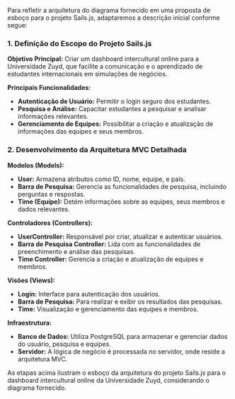 Para refletir a arquitetura do diagrama fornecido em uma proposta de esboço para o projeto Sails.js, adaptaremos a descrição inicial conforme segue:

### 1. Definição do Escopo do Projeto Sails.js
**Objetivo Principal:** Criar um dashboard intercultural online para a Universidade Zuyd, que facilite a comunicação e o aprendizado de estudantes internacionais em simulações de negócios.

**Principais Funcionalidades:**
- **Autenticação de Usuário:** Permitir o login seguro dos estudantes.
- **Pesquisa e Análise:** Capacitar estudantes a pesquisar e analisar informações relevantes.
- **Gerenciamento de Equipes:** Possibilitar a criação e atualização de informações das equipes e seus membros.

### 2. Desenvolvimento da Arquitetura MVC Detalhada
**Modelos (Models):**
- **User:** Armazena atributos como ID, nome, equipe, e país.
- **Barra de Pesquisa:** Gerencia as funcionalidades de pesquisa, incluindo perguntas e respostas.
- **Time (Equipe):** Detém informações sobre as equipes, seus membros e dados relevantes.

**Controladores (Controllers):**
- **UserController:** Responsável por criar, atualizar e autenticar usuários.
- **Barra de Pesquisa Controller:** Lida com as funcionalidades de preenchimento e análise das pesquisas.
- **Time Controller:** Gerencia a criação e atualização de equipes e membros.

**Visões (Views):**
- **Login:** Interface para autenticação dos usuários.
- **Barra de Pesquisa:** Para realizar e exibir os resultados das pesquisas.
- **Time:** Visualização e gerenciamento das equipes e membros.

**Infraestrutura:**
- **Banco de Dados:** Utiliza PostgreSQL para armazenar e gerenciar dados do usuário, pesquisa e equipes.
- **Servidor:** A lógica de negócio é processada no servidor, onde reside a arquitetura MVC.

As etapas acima ilustram o esboço da arquitetura do projeto Sails.js para o dashboard intercultural online da Universidade Zuyd, considerando o diagrama fornecido.
